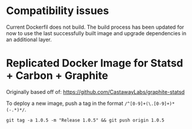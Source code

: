# Compatibility issues

Current Dockerfil does not build.
The build process has been updated for now to use the last successfully built image and upgrade dependencies in an additional layer.

# Replicated Docker Image for Statsd + Carbon + Graphite

Originally based off of: https://github.com/CastawayLabs/graphite-statsd

To deploy a new image, push a tag in the format `/^[0-9]+(\.[0-9]+)*(-.*)*/`.

```
git tag -a 1.0.5 -m "Release 1.0.5" && git push origin 1.0.5
```
